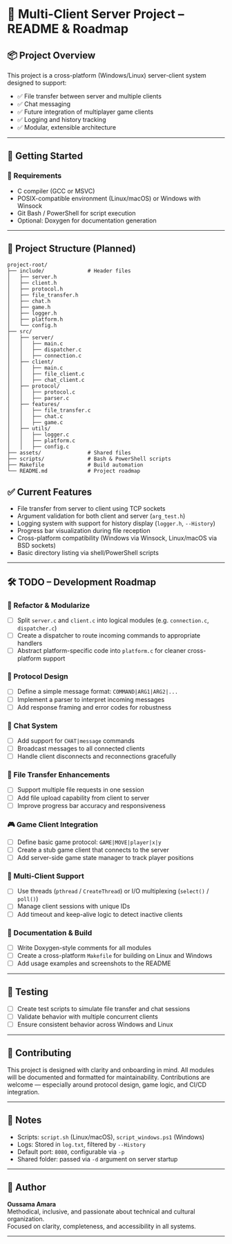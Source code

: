# 🧠 Multi-Client Server Project – README & Roadmap

## 📦 Project Overview

This project is a cross-platform (Windows/Linux) server-client system designed to support:

- ✅ File transfer between server and multiple clients
- ✅ Chat messaging
- ✅ Future integration of multiplayer game clients
- ✅ Logging and history tracking
- ✅ Modular, extensible architecture

---

## 🚀 Getting Started

### 🔧 Requirements

- C compiler (GCC or MSVC)
- POSIX-compatible environment (Linux/macOS) or Windows with Winsock
- Git Bash / PowerShell for script execution
- Optional: Doxygen for documentation generation

---

## 📁 Project Structure (Planned)

```plaintext
project-root/
├── include/              # Header files
│   ├── server.h
│   ├── client.h
│   ├── protocol.h
│   ├── file_transfer.h
│   ├── chat.h
│   ├── game.h
│   ├── logger.h
│   ├── platform.h
│   └── config.h
├── src/
│   ├── server/
│   │   ├── main.c
│   │   ├── dispatcher.c
│   │   ├── connection.c
│   ├── client/
│   │   ├── main.c
│   │   ├── file_client.c
│   │   ├── chat_client.c
│   ├── protocol/
│   │   ├── protocol.c
│   │   ├── parser.c
│   ├── features/
│   │   ├── file_transfer.c
│   │   ├── chat.c
│   │   ├── game.c
│   ├── utils/
│   │   ├── logger.c
│   │   ├── platform.c
│   │   ├── config.c
├── assets/               # Shared files
├── scripts/              # Bash & PowerShell scripts
├── Makefile              # Build automation
└── README.md             # Project roadmap

```
## ✅ Current Features

- File transfer from server to client using TCP sockets
- Argument validation for both client and server (`arg_test.h`)
- Logging system with support for history display (`logger.h`, `--History`)
- Progress bar visualization during file reception
- Cross-platform compatibility (Windows via Winsock, Linux/macOS via BSD sockets)
- Basic directory listing via shell/PowerShell scripts

---

## 🛠️ TODO – Development Roadmap

### 🔁 Refactor & Modularize
- [ ] Split `server.c` and `client.c` into logical modules (e.g. `connection.c`, `dispatcher.c`)
- [ ] Create a dispatcher to route incoming commands to appropriate handlers
- [ ] Abstract platform-specific code into `platform.c` for cleaner cross-platform support

### 📡 Protocol Design
- [ ] Define a simple message format: `COMMAND|ARG1|ARG2|...`
- [ ] Implement a parser to interpret incoming messages
- [ ] Add response framing and error codes for robustness

### 💬 Chat System
- [ ] Add support for `CHAT|message` commands
- [ ] Broadcast messages to all connected clients
- [ ] Handle client disconnects and reconnections gracefully

### 📁 File Transfer Enhancements
- [ ] Support multiple file requests in one session
- [ ] Add file upload capability from client to server
- [ ] Improve progress bar accuracy and responsiveness

### 🎮 Game Client Integration
- [ ] Define basic game protocol: `GAME|MOVE|player|x|y`
- [ ] Create a stub game client that connects to the server
- [ ] Add server-side game state manager to track player positions

### 🧵 Multi-Client Support
- [ ] Use threads (`pthread` / `CreateThread`) or I/O multiplexing (`select()` / `poll()`)
- [ ] Manage client sessions with unique IDs
- [ ] Add timeout and keep-alive logic to detect inactive clients

### 📜 Documentation & Build
- [ ] Write Doxygen-style comments for all modules
- [ ] Create a cross-platform `Makefile` for building on Linux and Windows
- [ ] Add usage examples and screenshots to the README

---

## 🧪 Testing

- [ ] Create test scripts to simulate file transfer and chat sessions
- [ ] Validate behavior with multiple concurrent clients
- [ ] Ensure consistent behavior across Windows and Linux

---

## 🤝 Contributing

This project is designed with clarity and onboarding in mind. All modules will be documented and formatted for maintainability. Contributions are welcome — especially around protocol design, game logic, and CI/CD integration.

---

## 📌 Notes

- Scripts: `script.sh` (Linux/macOS), `script_windows.ps1` (Windows)
- Logs: Stored in `log.txt`, filtered by `--History`
- Default port: `8080`, configurable via `-p`
- Shared folder: passed via `-d` argument on server startup

---

## 🧭 Author

**Oussama Amara**  
Methodical, inclusive, and passionate about technical and cultural organization.  
Focused on clarity, completeness, and accessibility in all systems.

---


